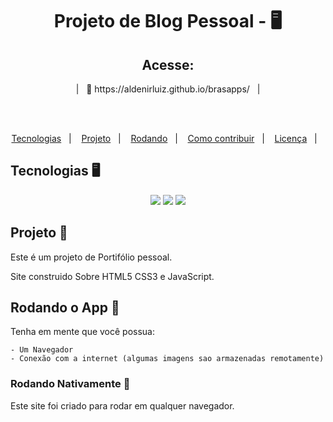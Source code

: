 <h1 align="center">
    Projeto de Blog Pessoal - 🖥️
</h1>
<div align="center">
  <h2>Acesse: </h2>&nbsp;&nbsp;&nbsp;|&nbsp;&nbsp;&nbsp;🚀 <a>https://aldenirluiz.github.io/brasapps/</a>&nbsp;&nbsp;&nbsp;|&nbsp;&nbsp;&nbsp;
</p><br><br>

<p align="center">
  <a href="#tecnologias">Tecnologias</a>&nbsp;&nbsp;&nbsp;|&nbsp;&nbsp;&nbsp;
  <a href="#projeto">Projeto</a>&nbsp;&nbsp;&nbsp;|&nbsp;&nbsp;&nbsp;
  <a href="#rodando">Rodando</a>&nbsp;&nbsp;&nbsp;|&nbsp;&nbsp;&nbsp;
  <a href="#como-contribuir">Como contribuir</a>&nbsp;&nbsp;&nbsp;|&nbsp;&nbsp;&nbsp;
  <a href="#license">Licença</a>&nbsp;&nbsp;&nbsp;|&nbsp;&nbsp;&nbsp;
</div>

<a id="tecnologias"></a>

## Tecnologias 🖥️

<div align="center">
    <img src="https://img.shields.io/badge/html%205-%2307405e.svg?style=for-the-badge&logo=html5&logoColor=orange">
    <img src="https://img.shields.io/badge/css%203-%2307405e.svg?style=for-the-badge&logo=css3&logoColor=cyan">
    <img src="https://img.shields.io/badge/JavaScript%20Native-%2307405e.svg?style=for-the-badge&logo=javascript&logoColor=yellow">
</div>

<a id="projeto"></a>

## Projeto 📕

Este é um projeto de Portifólio pessoal.

Site construido Sobre HTML5 CSS3 e JavaScript.

<a id="rodando"></a>

## Rodando o App 🚀

Tenha em mente que você possua:

    - Um Navegador
    - Conexão com a internet (algumas imagens sao armazenadas remotamente)

### Rodando Nativamente 🌅

Este site foi criado para rodar em qualquer navegador.